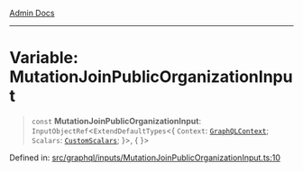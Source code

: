 [Admin Docs](/)

***

# Variable: MutationJoinPublicOrganizationInput

> `const` **MutationJoinPublicOrganizationInput**: `InputObjectRef`\<`ExtendDefaultTypes`\<\{ `Context`: [`GraphQLContext`](../../../context/type-aliases/GraphQLContext.md); `Scalars`: [`CustomScalars`](../../../scalars/type-aliases/CustomScalars.md); \}\>, \{ \}\>

Defined in: [src/graphql/inputs/MutationJoinPublicOrganizationInput.ts:10](https://github.com/gautam-divyanshu/talawa-api/blob/de42235531e11387f0ad0479547630845dbc8b37/src/graphql/inputs/MutationJoinPublicOrganizationInput.ts#L10)
